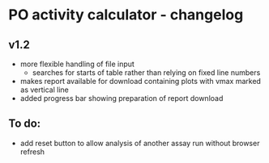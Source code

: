 # PO activity calculator - changelog

## v1.2
+ more flexible handling of file input
  - searches for starts of table rather than relying on fixed line numbers
+ makes report available for download containing plots with vmax marked as vertical line
+ added progress bar showing preparation of report download

## To do:
- add reset button to allow analysis of another assay run without browser refresh
